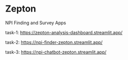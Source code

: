 # Zepton
NPI Finding and Survey Apps

task-1: https://zepton-analysis-dashboard.streamlit.app/

task-2: https://npi-finder-zepton.streamlit.app/

task-3: https://npi-chatbot-zepton.streamlit.app/
